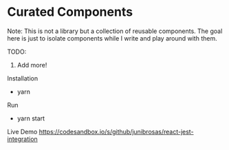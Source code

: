 # Curated Components
Note: This is not a library but a collection of reusable components. The goal here is just to isolate components while I write and play around with them.

TODO:
1. Add more!

Installation
- yarn

Run
- yarn start

Live Demo
https://codesandbox.io/s/github/junibrosas/react-jest-integration
